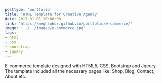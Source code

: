 ```yaml
---
posttype: 'portfolio'
title: 'HTML Template for Creative Agency'
date: 2017-01-01 10:00:00
link: 'https://meghsohor.github.io/portfolio/e-commerce/'
image: '../../images/e-commerce.jpg'
tags:
- html
- css
- bootstrap
- jquery
---
```


E-commerce template designed with HTML5, CSS, Bootstrap and Jqeury. The template included all the necessary pages like: Shop, Blog, Contact, About etc.